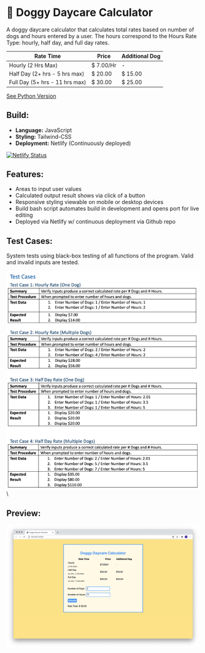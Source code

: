# 🐶 Doggy Daycare Calculator

A doggy daycare calculator that calculates total rates based on number of dogs and hours entered by a user. The hours correspond to the Hours Rate Type: hourly, half day, and full day rates.

| Rate Time                        | Price       | Additional Dog |  
| -------------------------------- | ------------| ---------------|
| Hourly (2 Hrs Max)               | $ 7.00/Hr   |    -           |
| Half Day (2+ hrs - 5 hrs max)    | $ 20.00     | $ 15.00        |
| Full Day (5+ hrs - 11 hrs max)   | $ 30.00     | $ 25.00        |

[See Python Version](https://github.com/cassjsdev/python_projects/blob/master/doggy_daycare_calculator/README.md)

## Build:
- **Language:** JavaScript
- **Styling:** Tailwind-CSS
- **Deployment:** Netlify (Continuously deployed)

[![Netlify Status](https://api.netlify.com/api/v1/badges/8ed2edb6-fae7-40bc-a272-d9733be176ea/deploy-status)](https://app.netlify.com/sites/cassjs-doggydaycarecalc/deploys)

## Features:
- Areas to input user values
- Calculated output result shows via click of a button 
- Responsive styling viewable on mobile or desktop devices
- Build bash script automates build in development and opens port for live editing
- Deployed via Netlify w/ continuous deployment via Github repo

## Test Cases:
System tests using black-box testing of all functions of the program. Valid and invalid inputs are tested.

![](public/images/screenshot_program-test-cases-pg1.png)\

## Preview:
![](public/images/screenshot_program-output.png)